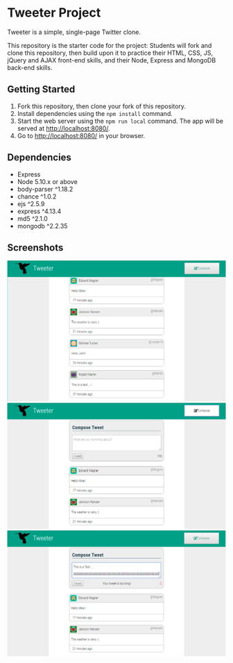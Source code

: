 # Tweeter Project

Tweeter is a simple, single-page Twitter clone.

This repository is the starter code for the project: Students will fork and clone this repository, then build upon it to practice their HTML, CSS, JS, jQuery and AJAX front-end skills, and their Node, Express and MongoDB back-end skills.

## Getting Started

1. Fork this repository, then clone your fork of this repository.
2. Install dependencies using the `npm install` command.
3. Start the web server using the `npm run local` command. The app will be served at <http://localhost:8080/>.
4. Go to <http://localhost:8080/> in your browser.

## Dependencies

- Express
- Node 5.10.x or above
- body-parser ^1.18.2
- chance ^1.0.2
- ejs ^2.5.9
- express ^4.13.4
- md5 ^2.1.0
- mongodb ^2.2.35

## Screenshots

![Home page](https://github.com/mehdibz/Tweeter/blob/master/docs/FirstPage_Home.png)
![Ready to send a tweet](https://github.com/mehdibz/Tweeter/blob/master/docs/ComposeReady.png)
![Prevent of invalid tweet](https://github.com/mehdibz/Tweeter/blob/master/docs/InvalidTweet.png)
